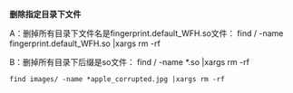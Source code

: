 **删除指定目录下文件**

   A：删掉所有目录下文件名是fingerprint.default_WFH.so文件：    find /  -name fingerprint.default_WFH.so  |xargs rm -rf 

   B：删掉所有目录下后缀是so文件：    find /  -name *.so  |xargs rm -rf 

```
find images/ -name *apple_corrupted.jpg |xargs rm -rf
```

